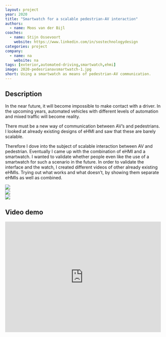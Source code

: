 ```yaml
---
layout: project
year: 2020
title: "Smartwatch for a scalable pedestrian-AV interaction"
authors:
  - name: Moos van der Bijl
coaches:
  - name: Stijn Ossevoort
    website: https://www.linkedin.com/in/sostechnologydesign
categories: project
company:
  - name: na
    website: na
tags: [exterior,automated-driving,smartwatch,ehmi]
image: 2020-pedesrianavsmartwatch-1.jpg
short: Using a smartwatch as means of pedestrian-AV communication.
---
```


## Description
In the near future, it will become impossible to make contact with a driver. In the upcoming years, automated vehicles with different levels of automation and mixed traffic will become reality.

There must be a new way of communication between AV’s and pedestrians. I looked at already existing designs of eHMI and saw that these are barely scalable.

Therefore I dove into the subject of scalable interaction between AV and pedestrian. Eventually I came up with the combination of eHMI and a smartwatch. I wanted to validate whether people even like the use of a smartwatch for such a scenario in the future. In order to validate the interface and the watch, I created different videos of other already existing eHMIs. Trying out what works and what doesn’t, by showing them separate eHMIs as well as combined.

<div class="project-image">
  <img src="/assets/img/2020-pedesrianavsmartwatch-2.jpg">
</div>
<div class="project-image">
  <img src="/assets/img/2020-pedesrianavsmartwatch-3.jpg">
</div>
<div class="project-image">
  <img src="/assets/img/2020-pedesrianavsmartwatch-4.jpg">
</div>

## Video demo
<iframe style="display:inline-block; border:0px solid #FFF; width: 100%; height: 358px" src="https://www.youtube.com/embed/qSzafiCF9mw?playlist=qSzafiCF9mw&loop=1&autoplay=1&mute=1" frameborder="0" allowfullscreen></iframe>

